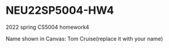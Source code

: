 # NEU22SP5004-HW4
2022 spring CS5004 homework4

Name shown in Canvas: Tom Cruise(replace it with your name)
